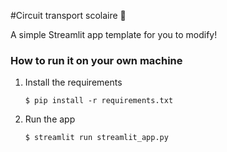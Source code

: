 #Circuit transport scolaire 🚌

A simple Streamlit app template for you to modify!



### How to run it on your own machine

1. Install the requirements

   ```
   $ pip install -r requirements.txt
   ```

2. Run the app

   ```
   $ streamlit run streamlit_app.py
   ```
